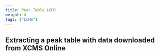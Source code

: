 ```yaml
---
title: Peak Table LCMS
weight: 4
tags: ["LCMS"]
---
```


## Extracting a peak table with data downloaded from XCMS Online
